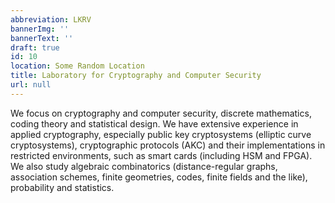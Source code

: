 ```yaml
---
abbreviation: LKRV
bannerImg: ''
bannerText: ''
draft: true
id: 10
location: Some Random Location
title: Laboratory for Cryptography and Computer Security
url: null
---
```


We focus on cryptography and computer security, discrete mathematics, coding theory and statistical design. We have extensive experience in applied cryptography, especially public key cryptosystems (elliptic curve cryptosystems), cryptographic protocols (AKC) and their implementations in restricted environments, such as smart cards (including HSM and FPGA). We also study algebraic combinatorics (distance-regular graphs, association schemes, finite geometries, codes, finite fields and the like), probability and statistics.